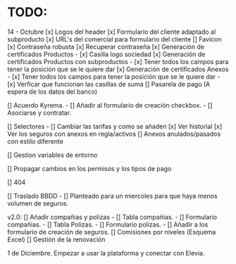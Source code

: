 # TODO:

14 - Octubre
[x] Logos del header
[x] Formulario del cliente adaptado al subproducto
[x] URL's del comercial para formulario del cliente 
[] Favicon
[x] Contraseña robusta
[x] Recuperar contraseña
[x] Generación de certificados Productos
    - [x] Casilla logo sociedad
[x] Generación de certificados Productos con subproductos
    - [x] Tener todos los campos para tener la posición que se le quiere dar
[x] Generación de certificados Anexos
    - [x] Tener todos los campos para tener la posición que se le quiere dar
    - [x] Verficar que funcionan las casillas de suma
[] Pasarela de pago (A espera de los datos del banco)

[] Acuerdo Kyrema.
    - [] Añadir al formulario de creación checkbox.
    - [] Asociarse y contratar.

[] Selectores
    - [] Cambiar las tarifas y como se añaden
[x] Ver historial
[x] Ver los seguros con anexos en regla/activos
[] Anexos anulados/pasados con estilo diferente

[] Gestion variables de entorno

[] Propagar cambios en los permisos y los tipos de pago

[] 404

[] Traslado BBDD
    - [] Planteado para un miercoles para que haya menos volumen de seguros.

v2.0:
[] Añadir compañias y polizas
    - [] Tabla compañias.
    - [] Formulario compañias.
    - [] Tabla Polizas.
    - [] Formulario polizas.
    - [] Añadir a los formulario de creación de seguros.
[] Comisiones por niveles (Esquema Excel)
[] Gestión de la renovación

1 de Diciembre. Empezar a usar la plataforma y conectar con Elevia.

